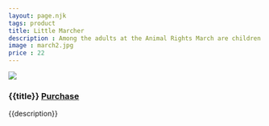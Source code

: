 ```yaml
---
layout: page.njk
tags: product
title: Little Marcher
description : Among the adults at the Animal Rights March are children standing strong and demonstrating their beliefs.
image : march2.jpg
price : 22
---
```


<div class="column">
  <img class="product-image" src="/assets/images/{{ image }}"/>
  <div class="column-narrow">
    <h3>{{title}} <a class="purchase" href="#">Purchase</a></h3>
    <p>{{description}}</p>
  </div>
</div>
